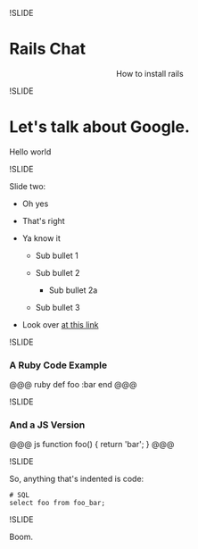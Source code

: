 !SLIDE

# Rails Chat
<center>
  How to install rails
</center>

!SLIDE

# Let's talk about Google.
Hello world

!SLIDE

Slide two:

* Oh yes

* That's right

* Ya know it

    * Sub bullet 1

    * Sub bullet 2

        * Sub bullet 2a

    * Sub bullet 3

* Look over [at this link](http://www.google.com)

!SLIDE

### A Ruby Code Example

@@@ ruby
def foo
  :bar
end
@@@

!SLIDE

### And a JS Version

  @@@ js
    function foo() {
      return 'bar';
    }
  @@@

!SLIDE

  So, anything that's indented is code:

    # SQL
    select foo from foo_bar;
    
!SLIDE

Boom.
